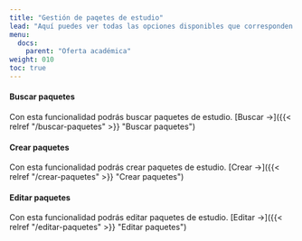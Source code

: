 ```yaml
---
title: "Gestión de paqetes de estudio"
lead: "Aquí puedes ver todas las opciones disponibles que corresponden a la gestión de paqetes de estudio."
menu:
  docs:
    parent: "Oferta académica"
weight: 010
toc: true
---
```


#### Buscar paquetes

Con esta funcionalidad podrás buscar paquetes de estudio. [Buscar →]({{< relref "/buscar-paquetes" >}} "Buscar paquetes")

#### Crear paquetes

Con esta funcionalidad podrás crear paquetes de estudio. [Crear →]({{< relref "/crear-paquetes" >}} "Crear paquetes")

#### Editar paquetes

Con esta funcionalidad podrás editar paquetes de estudio. [Editar →]({{< relref "/editar-paquetes" >}} "Editar paquetes")
